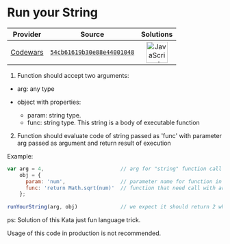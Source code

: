 [_metadata_:generated]: - "true"

# Run your String

<!-- INFO TABLE BEGIN -->

| Provider                                        | Source                                                                               | Solutions                                                                                                                                                    |
| :---------------------------------------------: | :----------------------------------------------------------------------------------: | :----------------------------------------------------------------------------------------------------------------------------------------------------------: |
| [Codewars](../../../docs/providers/Codewars.md) | [`54cb61619b30e88e44001048`](https://www.codewars.com/kata/54cb61619b30e88e44001048) | [<img src="https://res.cloudinary.com/rascaltwo/image/upload/v1631924076/javascript_ehszr7.svg" alt="JavaScript" title="JavaScript" width="50" />](solve.js) |

<!-- INFO TABLE END -->

1) Function should accept two arguments:

 - arg: any type
 - object with properties: 
 
      - param: string type.
      - func:  string type. This string is a body of executable function

 
2)  Function should evaluate code of string passed as 'func' with parameter arg passed as argument and return result of execution


Example:
```javascript
var arg = 4,                         // arg for "string" function call
    obj = {
      param: 'num',                  // parameter name for function in string  
      func: 'return Math.sqrt(num)'  // function that need call with arg var
    };
    
runYourString(arg, obj)              // we expect it should return 2 which is a result of square root of 4
```

ps: 
Solution of this Kata just fun language trick.

Usage of this code in production is not recommended. 
